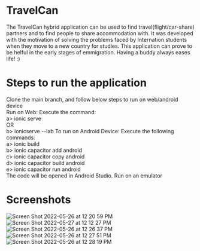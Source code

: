# TravelCan
The TravelCan hybrid application can be used to find travel(flight/car-share) partners and to find people to share accommodation with. It was developed with the motivation of solving the problems faced by Internation students when they move to a new country for studies. This application can prove to be helful in the early stages of emmigration. Having a buddy always eases life! :)

# Steps to run the application
Clone the main branch, and follow below steps to run on web/android device <br />
Run on Web:
    Execute the command: <br/>
        a> ionic serve <br />
        OR <br />
        b> ionicserve --lab
To run on Android Device:
    Execute the following commands:    
      a> ionic build<br/>
      b> ionic capacitor add android<br />
      c> ionic capacitor copy android<br />
      d> ionic capacitor build android<br />
      e> ionic capacitor run android<br />
   The code will be opened in Android Studio. Run on an emulator

# Screenshots
![Screen Shot 2022-05-26 at 12 20 59 PM](https://user-images.githubusercontent.com/26408013/170530863-e87eb03a-d918-4e98-ac23-0a30cc4e9628.png)
![Screen Shot 2022-05-27 at 12 12 27 PM](https://user-images.githubusercontent.com/26408013/170737982-a72bdcad-214c-4bbc-a0be-6e4175e2676a.png)
![Screen Shot 2022-05-26 at 12 26 37 PM](https://user-images.githubusercontent.com/26408013/170531573-f4e334e4-68c2-4eb5-be14-a1ebce69c41c.png)
![Screen Shot 2022-05-26 at 12 27 51 PM](https://user-images.githubusercontent.com/26408013/170531809-cfd98922-495a-47bc-9cad-07aa2279c709.png)
![Screen Shot 2022-05-26 at 12 28 19 PM](https://user-images.githubusercontent.com/26408013/170531898-268602c2-07fe-4f0e-8b61-5057b0650575.png)
